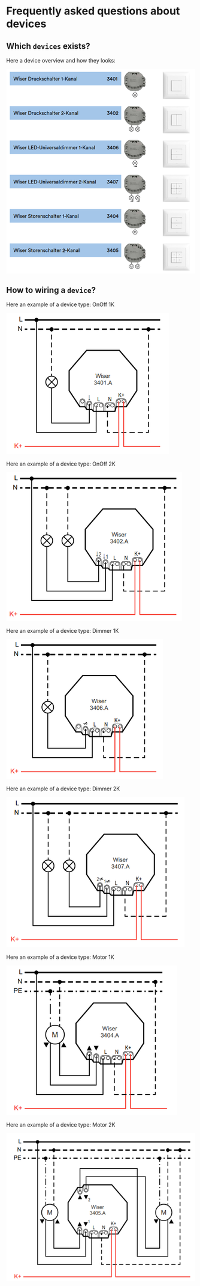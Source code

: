 # Frequently asked questions about devices

## Which `devices` exists?

Here a device overview and how they looks:

![Wiser Device Overview](./images/wiser_device_overview.png)

## How to wiring a `device`?

Here an example of a device type: OnOff 1K

![Wiser OnOff 1K](./images/wiser_device_onoff_1K_schema.png)

Here an example of a device type: OnOff 2K

![Wiser OnOff 2K](./images/wiser_device_onoff_2K_schema.png)

Here an example of a device type: Dimmer 1K

![Wiser Dimmer 1K](./images/wiser_device_dimmer_1K_schema.png)

Here an example of a device type: Dimmer 2K

![Wiser Dimmer 2K](./images/wiser_device_dimmer_2K_schema.png)

Here an example of a device type: Motor 1K

![Wiser Motor 1K](./images/wiser_device_motor_1K_schema.png)

Here an example of a device type: Motor 2K

![Wiser Motor 2K](./images/wiser_device_motor_2K_schema.png)
